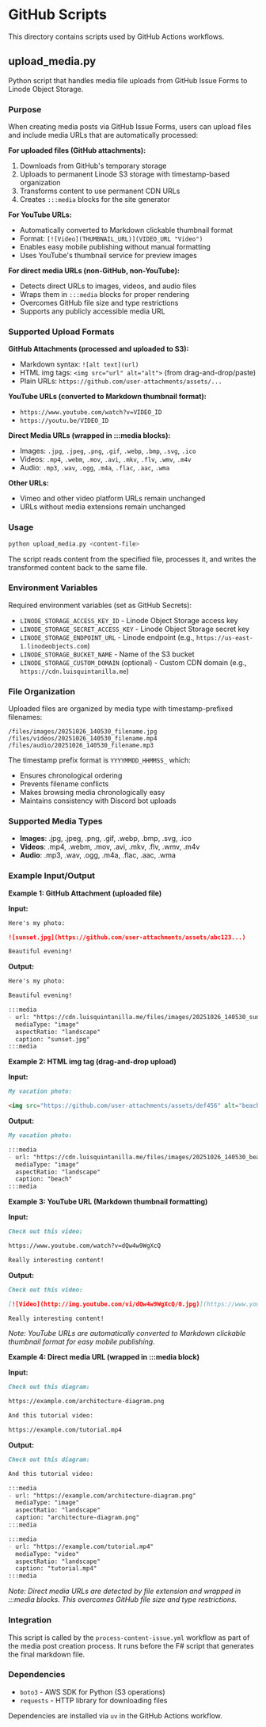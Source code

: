 # GitHub Scripts

This directory contains scripts used by GitHub Actions workflows.

## upload_media.py

Python script that handles media file uploads from GitHub Issue Forms to Linode Object Storage.

### Purpose

When creating media posts via GitHub Issue Forms, users can upload files and include media URLs that are automatically processed:

**For uploaded files (GitHub attachments):**
1. Downloads from GitHub's temporary storage
2. Uploads to permanent Linode S3 storage with timestamp-based organization
3. Transforms content to use permanent CDN URLs
4. Creates `:::media` blocks for the site generator

**For YouTube URLs:**
- Automatically converted to Markdown clickable thumbnail format
- Format: `[![Video](THUMBNAIL_URL)](VIDEO_URL "Video")`
- Enables easy mobile publishing without manual formatting
- Uses YouTube's thumbnail service for preview images

**For direct media URLs (non-GitHub, non-YouTube):**
- Detects direct URLs to images, videos, and audio files
- Wraps them in `:::media` blocks for proper rendering
- Overcomes GitHub file size and type restrictions
- Supports any publicly accessible media URL

### Supported Upload Formats

**GitHub Attachments (processed and uploaded to S3):**
- Markdown syntax: `![alt text](url)`
- HTML img tags: `<img src="url" alt="alt">` (from drag-and-drop/paste)
- Plain URLs: `https://github.com/user-attachments/assets/...`

**YouTube URLs (converted to Markdown thumbnail format):**
- `https://www.youtube.com/watch?v=VIDEO_ID`
- `https://youtu.be/VIDEO_ID`

**Direct Media URLs (wrapped in :::media blocks):**
- Images: `.jpg`, `.jpeg`, `.png`, `.gif`, `.webp`, `.bmp`, `.svg`, `.ico`
- Videos: `.mp4`, `.webm`, `.mov`, `.avi`, `.mkv`, `.flv`, `.wmv`, `.m4v`
- Audio: `.mp3`, `.wav`, `.ogg`, `.m4a`, `.flac`, `.aac`, `.wma`

**Other URLs:**
- Vimeo and other video platform URLs remain unchanged
- URLs without media extensions remain unchanged

### Usage

```bash
python upload_media.py <content-file>
```

The script reads content from the specified file, processes it, and writes the transformed content back to the same file.

### Environment Variables

Required environment variables (set as GitHub Secrets):

- `LINODE_STORAGE_ACCESS_KEY_ID` - Linode Object Storage access key
- `LINODE_STORAGE_SECRET_ACCESS_KEY` - Linode Object Storage secret key
- `LINODE_STORAGE_ENDPOINT_URL` - Linode endpoint (e.g., `https://us-east-1.linodeobjects.com`)
- `LINODE_STORAGE_BUCKET_NAME` - Name of the S3 bucket
- `LINODE_STORAGE_CUSTOM_DOMAIN` (optional) - Custom CDN domain (e.g., `https://cdn.luisquintanilla.me`)

### File Organization

Uploaded files are organized by media type with timestamp-prefixed filenames:

```
/files/images/20251026_140530_filename.jpg
/files/videos/20251026_140530_filename.mp4
/files/audio/20251026_140530_filename.mp3
```

The timestamp prefix format is `YYYYMMDD_HHMMSS_` which:
- Ensures chronological ordering
- Prevents filename conflicts
- Makes browsing media chronologically easy
- Maintains consistency with Discord bot uploads

### Supported Media Types

- **Images**: .jpg, .jpeg, .png, .gif, .webp, .bmp, .svg, .ico
- **Videos**: .mp4, .webm, .mov, .avi, .mkv, .flv, .wmv, .m4v
- **Audio**: .mp3, .wav, .ogg, .m4a, .flac, .aac, .wma

### Example Input/Output

**Example 1: GitHub Attachment (uploaded file)**

**Input:**
```markdown
Here's my photo:

![sunset.jpg](https://github.com/user-attachments/assets/abc123...)

Beautiful evening!
```

**Output:**
```markdown
Here's my photo:

Beautiful evening!

:::media
- url: "https://cdn.luisquintanilla.me/files/images/20251026_140530_sunset.jpg"
  mediaType: "image"
  aspectRatio: "landscape"
  caption: "sunset.jpg"
:::media
```

**Example 2: HTML img tag (drag-and-drop upload)**

**Input:**
```markdown
My vacation photo:

<img src="https://github.com/user-attachments/assets/def456" alt="beach">
```

**Output:**
```markdown
My vacation photo:

:::media
- url: "https://cdn.luisquintanilla.me/files/images/20251026_140530_beach.jpg"
  mediaType: "image"
  aspectRatio: "landscape"
  caption: "beach"
:::media
```

**Example 3: YouTube URL (Markdown thumbnail formatting)**

**Input:**
```markdown
Check out this video:

https://www.youtube.com/watch?v=dQw4w9WgXcQ

Really interesting content!
```

**Output:**
```markdown
Check out this video:

[![Video](http://img.youtube.com/vi/dQw4w9WgXcQ/0.jpg)](https://www.youtube.com/watch?v=dQw4w9WgXcQ "Video")

Really interesting content!
```

*Note: YouTube URLs are automatically converted to Markdown clickable thumbnail format for easy mobile publishing.*

**Example 4: Direct media URL (wrapped in :::media block)**

**Input:**
```markdown
Check out this diagram:

https://example.com/architecture-diagram.png

And this tutorial video:

https://example.com/tutorial.mp4
```

**Output:**
```markdown
Check out this diagram:

And this tutorial video:

:::media
- url: "https://example.com/architecture-diagram.png"
  mediaType: "image"
  aspectRatio: "landscape"
  caption: "architecture-diagram.png"
:::media

:::media
- url: "https://example.com/tutorial.mp4"
  mediaType: "video"
  aspectRatio: "landscape"
  caption: "tutorial.mp4"
:::media
```

*Note: Direct media URLs are detected by file extension and wrapped in :::media blocks. This overcomes GitHub file size and type restrictions.*

### Integration

This script is called by the `process-content-issue.yml` workflow as part of the media post creation process. It runs before the F# script that generates the final markdown file.

### Dependencies

- `boto3` - AWS SDK for Python (S3 operations)
- `requests` - HTTP library for downloading files

Dependencies are installed via `uv` in the GitHub Actions workflow.
